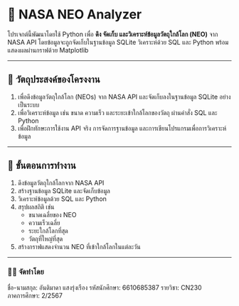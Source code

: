 # 🌠 NASA NEO Analyzer

โปรเจกต์นี้พัฒนาโดยใช้ Python เพื่อ **ดึง จัดเก็บ และวิเคราะห์ข้อมูลวัตถุใกล้โลก (NEO)** จาก NASA API โดยข้อมูลจะถูกจัดเก็บในฐานข้อมูล SQLite วิเคราะห์ด้วย SQL และ Python พร้อมแสดงผลผ่านกราฟด้วย Matplotlib

---

## 🎯 วัตถุประสงค์ของโครงงาน

1. เพื่อดึงข้อมูลวัตถุใกล้โลก (NEOs) จาก NASA API และจัดเก็บลงในฐานข้อมูล SQLite อย่างเป็นระบบ  
2. เพื่อวิเคราะห์ข้อมูล เช่น ขนาด ความเร็ว และระยะเข้าใกล้โลกของวัตถุ ผ่านคำสั่ง SQL และ Python  
3. เพื่อฝึกทักษะการใช้งาน API จริง การจัดการฐานข้อมูล และการเขียนโปรแกรมเพื่อการวิเคราะห์ข้อมูล  


---


## 🔧 ขั้นตอนการทำงาน

1. ดึงข้อมูลวัตถุใกล้โลกจาก NASA API
2. สร้างฐานข้อมูล SQLite และจัดเก็บข้อมูล
3. วิเคราะห์ข้อมูลด้วย SQL และ Python
4. สรุปผลสถิติ เช่น
   - ขนาดเฉลี่ยของ NEO
   - ความเร็วเฉลี่ย
   - ระยะใกล้โลกที่สุด
   - วัตถุที่ใหญ่ที่สุด
5. สร้างกราฟแสดงจำนวน NEO ที่เข้าใกล้โลกในแต่ละวัน

---


### 👨‍💻 จัดทำโดย
ชื่อ-นามสกุล: อันติมาดา แสงรุ่งเรือง 
รหัสนักศึกษา: 6610685387
รายวิชา: CN230  
ภาคการศึกษา: 2/2567



